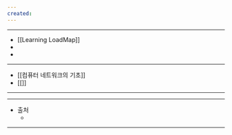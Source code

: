 ```yaml
---
created:
---
```

---
- [[Learning LoadMap]]
- 
- 
---
- [[컴퓨터 네트워크의 기초]]
- [[]]
---


---
- 출처
	- []()
---